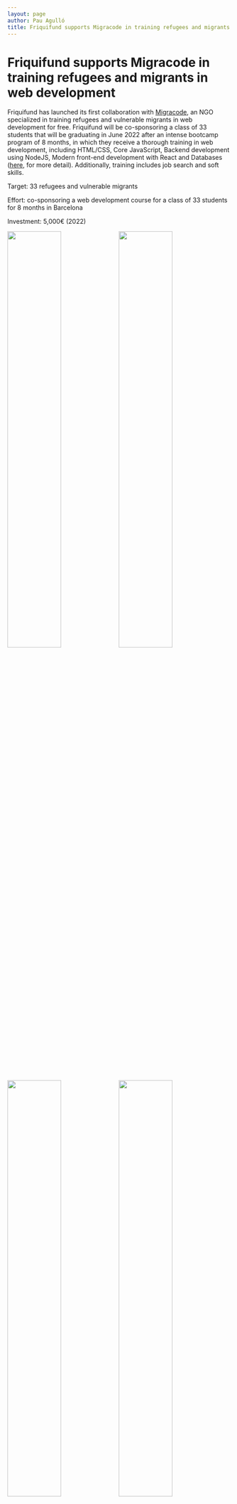```yaml
---
layout: page
author: Pau Agulló
title: Friquifund supports Migracode in training refugees and migrants in web development
---
```


# Friquifund supports Migracode in training refugees and migrants in web development

Friquifund has launched its first collaboration with <a href="https://migracode.openculturalcenter.org" target="_blank">Migracode</a>, an NGO specialized in training refugees
and vulnerable migrants in web development for free. Friquifund will be co-sponsoring a class of 33
students that will be graduating in June 2022 after an intense bootcamp program of 8 months, in which
they receive a thorough training in web development, including HTML/CSS, Core JavaScript, Backend
development using NodeJS, Modern front-end development with React and Databases (<a href="https://syllabus.migracode.org/courses/introduction-3" target="_blank">here</a>, for more
detail). Additionally, training includes job search and soft skills.

Target: 33 refugees and vulnerable migrants

Effort: co-sponsoring a web development course for a class of 33 students for 8 months in Barcelona

Investment: 5,000€ (2022)

<img src="/assets/migracode/migracode2022_1.JPG" width="49%"/>
<img src="/assets/migracode/migracode2022_2.JPG" width="49%"/>
<img src="/assets/migracode/migracode2022_3.JPG" width="49%"/>
<img src="/assets/migracode/migracode2022_4.JPG" width="49%"/>
